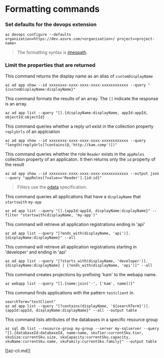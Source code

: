 # Formatting commands

### Set defaults for the devops extension

```
az devops configure --defaults organization=https://dev.azure.com/<organisation>/ project=<project-name>
```

> The formatting syntax is [jmespath](https://jmespath.org/). 

### Limit the properties that are returned

This command returns the display name as an alias of `customDisplayName`

```
az ad app show --id xxxxxxxx-xxxx-xxxx-xxxx-xxxxxxxxxxxx --query "{customDisplayName:displayName}"
```

This command formats the results of an array.  The `[]` indicate the response is an array.

```
az ad app list --query "[].{displayName:displayName, appId:appId, objectId:objectId}
```

This command queries whether a reply url exist in the collection property `replyUrls` of an applciation

```
az ad app show --id xxxxxxxx-xxxx-xxxx-xxxx-xxxxxxxxxxxx --query "length(replyUrls[?contains(@,'http://kam.comp')])"
```

This command queries whether the role `Reader` exists in the `appRoles` collection property of an applicaton.  It then returns only the `id` property of the result

```
az ad app show --id xxxxxxxx-xxxx-xxxx-xxxx-xxxxxxxxxxxx --output json --query "appRoles[?value=='Reader'].{id:id}"
```

> Filters use the [odata](https://www.odata.org/) specification.  

This command queries all applications that have a `displayName` that `startswith` `my-app`
 
```
az ad app list --query "[].{appId:appId, displayName:displayName}" --filter "startswith(displayName, 'my-app')"
```

This command will retrieve all application registrations ending in 'api'
```
az ad app list --query "[?ends_with(displayName, 'api')].{displayName:displayName}" --all
```
This command will retrieve all application registrations starting in 'developer' and ending in 'api'
```
az ad app list --query "[?starts_with(displayName, 'developer')].{displayName:displayName} | [?ends_with(displayName, 'api')]" --all
```
This command creates projections by prefixing 'kam' to the webapp name.
```
az webapp list --query "[].{name:join('-', ['kam', name])}"
```
This command finds applications with the pattern `testclient` in.
```
searchTerm="testClient"
az ad app list --query "[?contains(displayName, '${searchTerm}')].{appId:appId, displayName:displayName}" --all --output table
```

This command lists attributes of the databases in a specific resource group
```
az sql db list --resource-group my-group --server my-sqlserver --query "[].{databaseId:databaseId, name:name, skuTier:currentSku.tier, skuSize:currentSku.size, skuCapacity:currentSku.capacity, skuName:currentSku.name, skuFamily:currentSku.family}" --output table
```

[[az-cli.md]]

